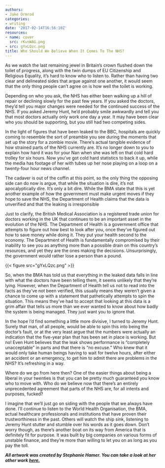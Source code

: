 ```yaml
---
authors:
- Jake Ormrod
categories:
- writing
date: '2017-02-14T16:56:10Z'
resources:
- name: cover
  src: rKvnWAG.png
- src: gYxLQzc.png
title: Who Should We Believe When It Comes To The NHS?
---
```

As we watch the last remaining jewel in Britain’s crown flushed down the toilet of progress, along with the twin dumps of EU Citizenship and Religious Equality, it’s hard to know who to listen to. Rather than having two clear and delineated sides that argue against one another, it would seem that the only thing people can’t agree on is how well the toilet is working.

Depending on who you ask, the NHS has either been walking up a hill of repair or declining slowly for the past few years. If you asked the doctors, they’d tell you major changes were needed for the continued success of the NHS. If you asked Jeremy Hunt, he’d probably smile awkwardly and tell you that most doctors actually only work one day a year. It may have been clear who you should be supporting, but you still had two competing sides. 

In the light of figures that have been leaked to the BBC, hospitals are quickly coming to resemble the sort of preamble you see during the moments that set up the story for a zombie movie. There’s actual tangible evidence of how strained parts of the NHS currently are. It’s no longer down to you to explain how hard it was for your Nan when she was left on that cold hard trolley for six hours. Now you’ve got cold hard statistics to back it up, while the media has footage of her with tubes up her nose playing on a loop on a twenty-four hour news channel.

The cadaver is out of the coffin at this point, so the only thing the opposing side can do now is argue, that while the situation is dire, it’s not apocalyptically dire. It’s only a bit dire. While the BMA state that this is yet another example of how the government must make urgent moves if they hope to save the NHS, the Department of Health claims that the data is unverified and that the leaking is irresponsible

Just to clarify, the British Medical Association is a registered trade union for doctors working in the UK that continues to be an important asset in the evolution of the NHS. The Department of Health is a government office that attempts to figure out how best to look after you, once they’ve figured out how to save money while doing it. They put your health second to the economy. The Department of Health is fundamentally compromised by their inability to see you as anything more than a possible drain on this country’s resources, and yet they are the ones making the decisions. Unsurprisingly, the government would rather lose a person than a pound.

{{< figure src="gYxLQzc.png" >}}

So, when the BMA has told us that everything in the leaked data falls in line with what the doctors have been telling them, it seems unlikely that they’re lying. However, when the Department of Health tell us not to read into the facts as they’ve not been verified, this usually means they weren’t given a chance to come up with a statement that pathetically attempts to spin the situation. This means they’ve had to accept that looking at this data is a grim affair that tells us more than we ever wanted to know about how badly the system is being managed. They just want you to ignore that.

In the hope I’d find something a little more divisive, I turned to Jeremy Hunt. Surely that man, of all people, would be able to spin this into being the doctor’s fault, or at the very least argue that the numbers were actually an indication that the five-year plan that has been set in place is working. But no! Even Hunt believes that the leak shows performance is “completely unacceptable” in parts and that there is “no excuse.” Who knew that it would only take human beings having to wait for twelve hours, after either an accident or an emergency, to get him to admit there are problems in the NHS? It’s refreshing in a way.

Where do we go from here then? One of the easier things about being a liberal in your twenties is that you can be pretty much guaranteed you know who to move with. Who do we believe now that there’s an entirely unprecedented agreement that parts of the NHS are, for all intents and purposes, fucked?

I imagine that we’ll just go on siding with the people that we always have done. I’ll continue to listen to the World Health Organisation, the BMA, actual healthcare professionals and institutions that have proven their trustworthiness in the past. Others will watch the ship sink, listening to Jeremy Hunt stutter and stumble over his words as it goes down. Don’t worry though, as there’s another boat on its way from America that is definitely fit for purpose. It was built by big companies on various forms of unstable finance, and they’re more than willing to let you on as long as you pay the toll.

_**All artwork was created by Stephanie Hamer. You can take a look at her other work [here.](https://www.instagram.com/steph_hamer/ "")**_